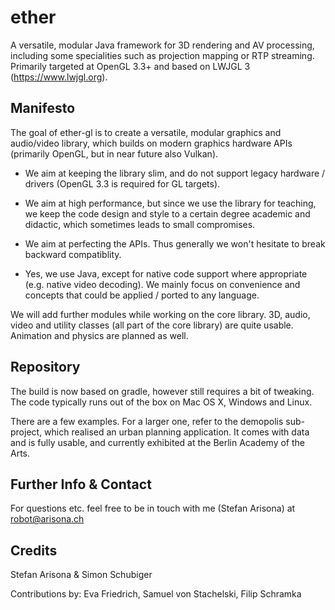 ether
=====

A versatile, modular Java framework for 3D rendering and AV processing, including some specialities such as projection mapping or RTP streaming. Primarily targeted at OpenGL 3.3+ and based on LWJGL 3 (https://www.lwjgl.org).

Manifesto
---------

The goal of ether-gl is to create a versatile, modular graphics and audio/video library, which builds on modern graphics hardware APIs (primarily OpenGL, but in near future also Vulkan). 

* We aim at keeping the library slim, and do not support legacy hardware / drivers (OpenGL 3.3 is required for GL targets). 

* We aim at high performance, but since we use the library for teaching, we keep the code design and style to a certain degree academic and didactic, which sometimes leads to small compromises. 

* We aim at perfecting the APIs. Thus generally we won't hesitate to break backward compatiblity.

* Yes, we use Java, except for native code support where appropriate (e.g. native video decoding). We mainly focus on convenience and concepts that could be applied / ported to any language.

We will add further modules while working on the core library. 3D, audio, video and utility classes (all part of the core library) are quite usable. Animation and physics are planned as well.


Repository
----------

The build is now based on gradle, however still requires a bit of tweaking. The code typically runs out of the box on Mac OS X, Windows and Linux.

There are a few examples. For a larger one, refer to the demopolis sub-project, which realised an urban planning application. It comes with data and is fully usable, and currently exhibited at the Berlin Academy of the Arts.


Further Info & Contact
----------------------

For questions etc. feel free to be in touch with me (Stefan Arisona) at robot@arisona.ch


Credits
-------

Stefan Arisona & Simon Schubiger

Contributions by: Eva Friedrich, Samuel von Stachelski, Filip Schramka
